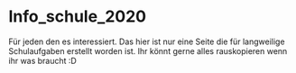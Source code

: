 # Info_schule_2020
Für jeden den es interessiert. Das hier ist nur eine Seite die für langweilige Schulaufgaben erstellt worden ist.
Ihr könnt gerne alles rauskopieren wenn ihr was braucht :D
